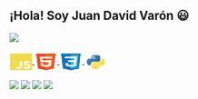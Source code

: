 ## ¡Hola! Soy Juan David Varón 😃
 <div>
  <a href="https://github.com/juandavaron">
  <img height="180em" src="https://github-readme-stats.vercel.app/api?username=juandavaron&show_icons=true&theme=slateorange&include_all_commits=true&count_private=true"/> <!--ESTÁN OCULTAS LAS ESTRELLAS Y LAS CONTRIBUCIONES (hide=...)-->
  <!--<img height="180em" src="https://github-readme-stats.vercel.app/api/top-langs/?username=juandavaron&layout=compact&langs_count=7&theme=slateorange&include_all_commits=true&count_private=true"/>--><!-- LENGUAJES MÁS UTILIZADOS. ACTIVAR CUANDO TENGA MÁS REPOSITORIOS -->
</div>
<div style="display: inline_block"><br>
  <img align="center" alt="Rafa-Js" height="30" width="40" src="https://raw.githubusercontent.com/devicons/devicon/master/icons/javascript/javascript-plain.svg">    
  <img align="center" alt="Rafa-HTML" height="30" width="40" src="https://raw.githubusercontent.com/devicons/devicon/master/icons/html5/html5-original.svg">
  <img align="center" alt="Rafa-CSS" height="30" width="40" src="https://raw.githubusercontent.com/devicons/devicon/master/icons/css3/css3-original.svg">
  <img align="center" alt="Rafa-Python" height="30" width="40" src="https://raw.githubusercontent.com/devicons/devicon/master/icons/python/python-original.svg">    
</div>
<br>
<div>   
  <a href="https://instagram.com/nosoyesejuan" target="_blank"><img src="https://img.shields.io/badge/-Instagram-%23E4405F?style=for-the-badge&logo=instagram&logoColor=white" target="_blank"></a> 
 <a href="https://twitter.com/NosoyeseJuan_" target="_blank"><img src="https://img.shields.io/badge/Twitter-1DA1F2?style=for-the-badge&logo=twitter&logoColor=white" target="_blank"></a> 
  <a href = "mailto:juanvarong@gmail.com"><img src="https://img.shields.io/badge/-Gmail-%23333?style=for-the-badge&logo=gmail&logoColor=white" target="_blank"></a>
  <a href="https://www.linkedin.com/in/juanvarong/" target="_blank"><img src="https://img.shields.io/badge/-LinkedIn-%230077B5?style=for-the-badge&logo=linkedin&logoColor=white" target="_blank"></a>   
 
</div>
